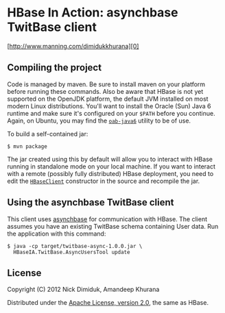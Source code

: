 # HBase In Action: asynchbase TwitBase client

[http://www.manning.com/dimidukkhurana][0]

## Compiling the project

Code is managed by maven. Be sure to install maven on your platform
before running these commands. Also be aware that HBase is not yet
supported on the OpenJDK platform, the default JVM installed on most
modern Linux distributions. You'll want to install the Oracle (Sun)
Java 6 runtime and make sure it's configured on your `$PATH` before
you continue. Again, on Ubuntu, you may find the [`oab-java6`][1]
utility to be of use.

To build a self-contained jar:

    $ mvn package

The jar created using this by default will allow you to interact with
HBase running in standalone mode on your local machine. If you want
to interact with a remote (possibly fully distributed) HBase
deployment, you need to edit the [`HBaseClient`][2] constructor in the
source and recompile the jar.

## Using the asynchbase TwitBase client

This client uses [asynchbase][3] for communication with HBase. The
client assumes you have an existing TwitBase schema containing User
data. Run the application with this command:

    $ java -cp target/twitbase-async-1.0.0.jar \
      HBaseIA.TwitBase.AsyncUsersTool update

## License

Copyright (C) 2012 Nick Dimiduk, Amandeep Khurana

Distributed under the [Apache License, version 2.0][4], the same as HBase.

[0]: http://www.manning.com/dimidukkhurana
[1]: https://github.com/flexiondotorg/oab-java6
[2]: http://tsunanet.net/~tsuna/asynchbase/api/org/hbase/async/HBaseClient.html
[3]: https://github.com/OpenTSDB/asynchbase
[4]: http://www.apache.org/licenses/LICENSE-2.0.html
